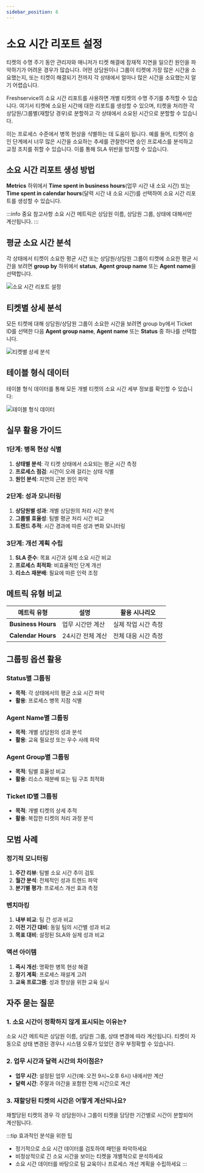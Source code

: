 ```yaml
---
sidebar_position: 6
---
```


# 소요 시간 리포트 설정

티켓의 수명 주기 동안 관리자와 매니저가 티켓 해결에 잠재적 지연을 일으킨 원인을 파악하기가 어려운 경우가 많습니다. 어떤 상담원이나 그룹이 티켓에 가장 많은 시간을 소요했는지, 또는 티켓이 해결되기 전까지 각 상태에서 얼마나 많은 시간을 소요했는지 알기 어렵습니다.

Freshservice의 소요 시간 리포트를 사용하면 개별 티켓의 수명 주기를 추적할 수 있습니다. 여기서 티켓에 소요된 시간에 대한 리포트를 생성할 수 있으며, 티켓을 처리한 각 상담원/그룹별(재할당 경우)로 분할하고 각 상태에서 소요된 시간으로 분할할 수 있습니다.

이는 프로세스 수준에서 병목 현상을 식별하는 데 도움이 됩니다. 예를 들어, 티켓이 승인 단계에서 너무 많은 시간을 소요하는 추세를 관찰한다면 승인 프로세스를 분석하고 교정 조치를 취할 수 있습니다. 이를 통해 SLA 위반을 방지할 수 있습니다.

## 소요 시간 리포트 생성 방법

**Metrics** 하위에서 **Time spent in business hours**(업무 시간 내 소요 시간) 또는 **Time spent in calendar hours**(달력 시간 내 소요 시간)를 선택하여 소요 시간 리포트를 생성할 수 있습니다.

:::info 중요 참고사항
소요 시간 메트릭은 상담원 이름, 상담원 그룹, 상태에 대해서만 계산됩니다.
:::

## 평균 소요 시간 분석

각 상태에서 티켓이 소요한 평균 시간 또는 상담원/상담원 그룹이 티켓에 소요한 평균 시간을 보려면 **group by** 하위에서 **status**, **Agent group name** 또는 **Agent name**을 선택합니다.

![소요 시간 리포트 설정](https://s3.amazonaws.com/cdn.freshdesk.com/data/helpdesk/attachments/production/50000238034/original/wZBK_Kxg5NxnvMOi-KQpYsOPQ-G1QNEOvQ.png?1569826245)

## 티켓별 상세 분석

모든 티켓에 대해 상담원/상담원 그룹이 소요한 시간을 보려면 group by에서 Ticket ID를 선택한 다음 **Agent group name**, **Agent name** 또는 **Status** 중 하나를 선택합니다.

![티켓별 상세 분석](https://s3.amazonaws.com/cdn.freshdesk.com/data/helpdesk/attachments/production/50000238109/original/RVU5bkw1SmfLvJv_Y2XyWPZLRS9ircVk1g.png?1569827138)

## 테이블 형식 데이터

테이블 형식 데이터를 통해 모든 개별 티켓의 소요 시간 세부 정보를 확인할 수 있습니다:

![테이블 형식 데이터](https://s3.amazonaws.com/cdn.freshdesk.com/data/helpdesk/attachments/production/50000238110/original/zblxUH9TvLe_PCZy-Y9WkEk7O1EzaFjlkw.png?1569827161)

## 실무 활용 가이드

### 1단계: 병목 현상 식별

1. **상태별 분석**: 각 티켓 상태에서 소요되는 평균 시간 측정
2. **프로세스 점검**: 시간이 오래 걸리는 상태 식별
3. **원인 분석**: 지연의 근본 원인 파악

### 2단계: 성과 모니터링

1. **상담원별 성과**: 개별 상담원의 처리 시간 분석
2. **그룹별 효율성**: 팀별 평균 처리 시간 비교
3. **트렌드 추적**: 시간 경과에 따른 성과 변화 모니터링

### 3단계: 개선 계획 수립

1. **SLA 준수**: 목표 시간과 실제 소요 시간 비교
2. **프로세스 최적화**: 비효율적인 단계 개선
3. **리소스 재분배**: 필요에 따른 인력 조정

## 메트릭 유형 비교

| 메트릭 유형 | 설명 | 활용 시나리오 |
|------------|------|---------------|
| **Business Hours** | 업무 시간만 계산 | 실제 작업 시간 측정 |
| **Calendar Hours** | 24시간 전체 계산 | 전체 대응 시간 측정 |

## 그룹핑 옵션 활용

### Status별 그룹핑
- **목적**: 각 상태에서의 평균 소요 시간 파악
- **활용**: 프로세스 병목 지점 식별

### Agent Name별 그룹핑
- **목적**: 개별 상담원의 성과 분석
- **활용**: 교육 필요성 또는 우수 사례 파악

### Agent Group별 그룹핑
- **목적**: 팀별 효율성 비교
- **활용**: 리소스 재분배 또는 팀 구조 최적화

### Ticket ID별 그룹핑
- **목적**: 개별 티켓의 상세 추적
- **활용**: 복잡한 티켓의 처리 과정 분석

## 모범 사례

### 정기적 모니터링
1. **주간 리뷰**: 팀별 소요 시간 추이 검토
2. **월간 분석**: 전체적인 성과 트렌드 파악
3. **분기별 평가**: 프로세스 개선 효과 측정

### 벤치마킹
1. **내부 비교**: 팀 간 성과 비교
2. **이전 기간 대비**: 동일 팀의 시간별 성과 비교
3. **목표 대비**: 설정된 SLA와 실제 성과 비교

### 액션 아이템
1. **즉시 개선**: 명확한 병목 현상 해결
2. **장기 계획**: 프로세스 재설계 고려
3. **교육 프로그램**: 성과 향상을 위한 교육 실시

## 자주 묻는 질문

### 1. 소요 시간이 정확하지 않게 표시되는 이유는?

소요 시간 메트릭은 상담원 이름, 상담원 그룹, 상태 변경에 따라 계산됩니다. 티켓이 자동으로 상태 변경된 경우나 시스템 오류가 있었던 경우 부정확할 수 있습니다.

### 2. 업무 시간과 달력 시간의 차이점은?

- **업무 시간**: 설정된 업무 시간(예: 오전 9시~오후 6시) 내에서만 계산
- **달력 시간**: 주말과 야간을 포함한 전체 시간으로 계산

### 3. 재할당된 티켓의 시간은 어떻게 계산되나요?

재할당된 티켓의 경우 각 상담원이나 그룹이 티켓을 담당한 기간별로 시간이 분할되어 계산됩니다.

:::tip 효과적인 분석을 위한 팁
- 정기적으로 소요 시간 데이터를 검토하여 패턴을 파악하세요
- 비정상적으로 긴 소요 시간을 보이는 티켓을 개별적으로 분석하세요
- 소요 시간 데이터를 바탕으로 팀 교육이나 프로세스 개선 계획을 수립하세요
:::